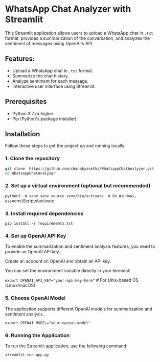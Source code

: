 # WhatsApp Chat Analyzer with Streamlit

This Streamlit application allows users to upload a WhatsApp chat in `.txt` format, provides a summarization of the conversation, and analyzes the sentiment of messages using OpenAI's API.

## Features:
- Upload a WhatsApp chat in `.txt` format.
- Summarize the chat history.
- Analyze sentiment for each message.
- Interactive user interface using Streamlit.

## Prerequisites

- Python 3.7 or higher
- Pip (Python's package installer)

## Installation

Follow these steps to get the project up and running locally:

### 1. Clone the repository
```bash
git clone  https://github.com/chanakyasethi/WhatsappChatAnalyzer.git
cd WhatsappChatAnalyzer
```


### 2. Set up a virtual environment (optional but recommended)
`
python3 -m venv venv
source venv/bin/activate  # On Windows, use `venv\Scripts\activate`
`

### 3. Install required dependencies
`pip install -r requirements.txt`

### 4. Set up OpenAI API Key
To enable the summarization and sentiment analysis features, you need to provide an OpenAI API key.

Create an account on OpenAI and obtain an API key.

You can set the environment variable directly in your terminal:

`export OPENAI_API_KEY="your-api-key-here"`  # For Unix-based OS (Linux/macOS)

### 5. Choose OpenAI Model
The application supports different OpenAI models for summarization and sentiment analysis. 

`export OPENAI_MODEL="your-openai-model"` 

### 6. Running the Application
To run the Streamlit application, use the following command:

`streamlit run app.py`



